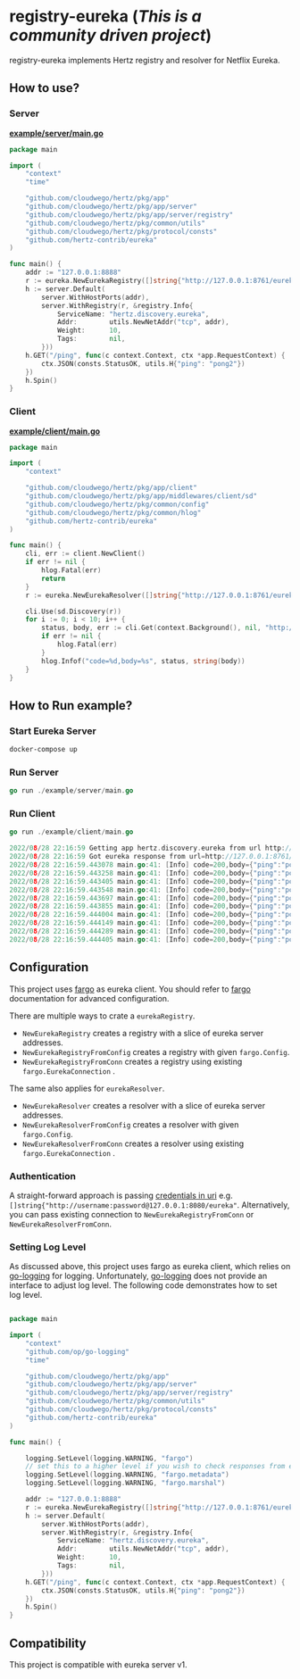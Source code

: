 # registry-eureka (*This is a community driven project*)

registry-eureka implements Hertz registry and resolver for Netflix Eureka. 

## How to use?

### Server

**[example/server/main.go](examples/server/main.go)**

```go
package main

import (
	"context"
	"time"

	"github.com/cloudwego/hertz/pkg/app"
	"github.com/cloudwego/hertz/pkg/app/server"
	"github.com/cloudwego/hertz/pkg/app/server/registry"
	"github.com/cloudwego/hertz/pkg/common/utils"
	"github.com/cloudwego/hertz/pkg/protocol/consts"
	"github.com/hertz-contrib/eureka"
)

func main() {
	addr := "127.0.0.1:8888"
	r := eureka.NewEurekaRegistry([]string{"http://127.0.0.1:8761/eureka"}, 40*time.Second)
	h := server.Default(
		server.WithHostPorts(addr),
		server.WithRegistry(r, &registry.Info{
			ServiceName: "hertz.discovery.eureka",
			Addr:        utils.NewNetAddr("tcp", addr),
			Weight:      10,
			Tags:        nil,
		}))
	h.GET("/ping", func(c context.Context, ctx *app.RequestContext) {
		ctx.JSON(consts.StatusOK, utils.H{"ping": "pong2"})
	})
	h.Spin()
}

```

### Client

**[example/client/main.go](example/client/main.go)**

```go
package main

import (
	"context"

	"github.com/cloudwego/hertz/pkg/app/client"
	"github.com/cloudwego/hertz/pkg/app/middlewares/client/sd"
	"github.com/cloudwego/hertz/pkg/common/config"
	"github.com/cloudwego/hertz/pkg/common/hlog"
	"github.com/hertz-contrib/eureka"
)

func main() {
	cli, err := client.NewClient()
	if err != nil {
		hlog.Fatal(err)
		return
	}
	r := eureka.NewEurekaResolver([]string{"http://127.0.0.1:8761/eureka"})

	cli.Use(sd.Discovery(r))
	for i := 0; i < 10; i++ {
		status, body, err := cli.Get(context.Background(), nil, "http://hertz.discovery.eureka/ping", config.WithSD(true))
		if err != nil {
			hlog.Fatal(err)
		}
		hlog.Infof("code=%d,body=%s", status, string(body))
	}
}

```

## How to Run example?

### Start Eureka Server

```bash
docker-compose up
```

### Run Server

```go
go run ./example/server/main.go
```

### Run Client

```go
go run ./example/client/main.go
```

```go
2022/08/28 22:16:59 Getting app hertz.discovery.eureka from url http://127.0.0.1:8761/eureka/apps/hertz.discovery.eureka
2022/08/28 22:16:59 Got eureka response from url=http://127.0.0.1:8761/eureka/apps/hertz.discovery.eureka
2022/08/28 22:16:59.443078 main.go:41: [Info] code=200,body={"ping":"pong2"}
2022/08/28 22:16:59.443258 main.go:41: [Info] code=200,body={"ping":"pong2"}
2022/08/28 22:16:59.443405 main.go:41: [Info] code=200,body={"ping":"pong2"}
2022/08/28 22:16:59.443548 main.go:41: [Info] code=200,body={"ping":"pong2"}
2022/08/28 22:16:59.443697 main.go:41: [Info] code=200,body={"ping":"pong2"}
2022/08/28 22:16:59.443855 main.go:41: [Info] code=200,body={"ping":"pong2"}
2022/08/28 22:16:59.444004 main.go:41: [Info] code=200,body={"ping":"pong2"}
2022/08/28 22:16:59.444149 main.go:41: [Info] code=200,body={"ping":"pong2"}
2022/08/28 22:16:59.444289 main.go:41: [Info] code=200,body={"ping":"pong2"}
2022/08/28 22:16:59.444405 main.go:41: [Info] code=200,body={"ping":"pong2"}


```

## Configuration

This project uses [fargo](https://github.com/hudl/fargo) as eureka client. You should refer to
[fargo](https://github.com/hudl/fargo) documentation for advanced configuration. 


There are multiple ways to crate a `eurekaRegistry`. 
- `NewEurekaRegistry`  creates a registry with a slice of eureka server addresses.
- `NewEurekaRegistryFromConfig` creates a registry with given `fargo.Config`.
- `NewEurekaRegistryFromConn` creates a registry using existing `fargo.EurekaConnection` .

The same also applies for `eurekaResolver`.
- `NewEurekaResolver`  creates a resolver with a slice of eureka server addresses.
- `NewEurekaResolverFromConfig`  creates a resolver with given `fargo.Config`.
- `NewEurekaResolverFromConn` creates a resolver using existing `fargo.EurekaConnection` .

### Authentication
A straight-forward approach is passing [credentials in uri](https://developer.mozilla.org/en-US/docs/Web/HTTP/Authentication#access_using_credentials_in_the_url) e.g. `[]string{"http://username:password@127.0.0.1:8080/eureka"`.
Alternatively, you can pass existing connection to `NewEurekaRegistryFromConn` or `NewEurekaResolverFromConn`.

### Setting Log Level

As discussed above, this project uses fargo as eureka client, which relies on [go-logging](github.com/op/go-logging) for logging.
Unfortunately, [go-logging](github.com/op/go-logging) does not provide an interface to adjust log level. The following code demonstrates how to set log level.
```go

package main

import (
	"context"
	"github.com/op/go-logging"
	"time"

	"github.com/cloudwego/hertz/pkg/app"
	"github.com/cloudwego/hertz/pkg/app/server"
	"github.com/cloudwego/hertz/pkg/app/server/registry"
	"github.com/cloudwego/hertz/pkg/common/utils"
	"github.com/cloudwego/hertz/pkg/protocol/consts"
	"github.com/hertz-contrib/eureka"
)

func main() {

	logging.SetLevel(logging.WARNING, "fargo")
	// set this to a higher level if you wish to check responses from eureka 
	logging.SetLevel(logging.WARNING, "fargo.metadata")
	logging.SetLevel(logging.WARNING, "fargo.marshal")

	addr := "127.0.0.1:8888"
	r := eureka.NewEurekaRegistry([]string{"http://127.0.0.1:8761/eureka"}, 40*time.Second)
	h := server.Default(
		server.WithHostPorts(addr),
		server.WithRegistry(r, &registry.Info{
			ServiceName: "hertz.discovery.eureka",
			Addr:        utils.NewNetAddr("tcp", addr),
			Weight:      10,
			Tags:        nil,
		}))
	h.GET("/ping", func(c context.Context, ctx *app.RequestContext) {
		ctx.JSON(consts.StatusOK, utils.H{"ping": "pong2"})
	})
	h.Spin()
}


```




## Compatibility

This project is compatible with eureka server v1.